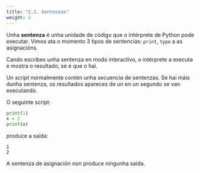 ```yaml
---
title: "2.2. Sentenzas"
weight: 2
---
```


Unha **sentenza** é unha unidade de código que o intérprete de Python pode executar. Vimos ata o momento 3 tipos de sentencias: `print`, `type` a as asignacións.

Cando escribes unha sentenza en modo interactivo, o intérprete a executa e mostra o resultado, se é que o hai.

Un *script* normalmente contén unha secuencia de sentenzas. Se hai máis dunha sentenza, os resultados apareces de un en un segundo se van executando.

O seguinte script:

```python
print(1)
x = 2
print(x)
```

produce a saída:

```
1
2
```

A sentenza de asignación non produce ningunha saída.